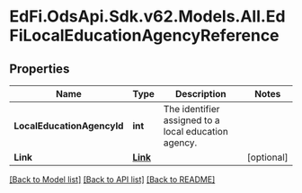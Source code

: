 # EdFi.OdsApi.Sdk.v62.Models.All.EdFiLocalEducationAgencyReference

## Properties

Name | Type | Description | Notes
------------ | ------------- | ------------- | -------------
**LocalEducationAgencyId** | **int** | The identifier assigned to a local education agency. | 
**Link** | [**Link**](Link.md) |  | [optional] 

[[Back to Model list]](../README.md#documentation-for-models) [[Back to API list]](../README.md#documentation-for-api-endpoints) [[Back to README]](../README.md)

